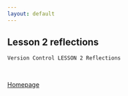 ```yaml
---
layout: default
---
```


## Lesson 2 reflections

	Version Control LESSON 2 Reflections

<br/>

[Homepage](../)
